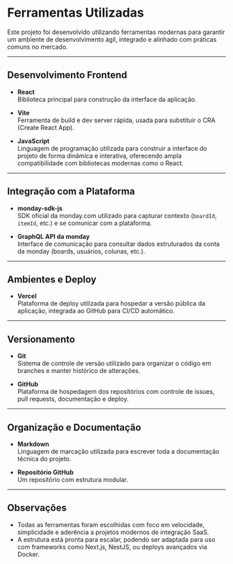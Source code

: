 # Ferramentas Utilizadas

Este projeto foi desenvolvido utilizando ferramentas modernas para garantir um ambiente de desenvolvimento ágil, integrado e alinhado com práticas comuns no mercado.

---

## Desenvolvimento Frontend

- **React**  
  Biblioteca principal para construção da interface da aplicação.

- **Vite**  
  Ferramenta de build e dev server rápida, usada para substituir o CRA (Create React App).

- **JavaScript**  
  Linguagem de programação utilizada para construir a interface do projeto de forma dinâmica e interativa, oferecendo ampla compatibilidade com bibliotecas modernas como o React.

---

## Integração com a Plataforma

- **monday-sdk-js**  
  SDK oficial da monday.com utilizado para capturar contexto (`boardId`, `itemId`, etc.) e se comunicar com a plataforma.

- **GraphQL API da monday**  
  Interface de comunicação para consultar dados estruturados da conta da monday (boards, usuários, colunas, etc.).

---

## Ambientes e Deploy

- **Vercel**  
  Plataforma de deploy utilizada para hospedar a versão pública da aplicação, integrada ao GitHub para CI/CD automático.

---

## Versionamento

- **Git**  
  Sistema de controle de versão utilizado para organizar o código em branches e manter histórico de alterações.

- **GitHub**  
  Plataforma de hospedagem dos repositórios com controle de issues, pull requests, documentação e deploy.

---

## Organização e Documentação

- **Markdown**  
  Linguagem de marcação utilizada para escrever toda a documentação técnica do projeto.

- **Repositório GitHub**  
  Um repositório com estrutura modular.

---

## Observações

- Todas as ferramentas foram escolhidas com foco em velocidade, simplicidade e aderência a projetos modernos de integração SaaS.
- A estrutura está pronta para escalar, podendo ser adaptada para uso com frameworks como Next.js, NestJS, ou deploys avançados via Docker.
